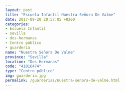 ```yaml
---
layout: post
title: "Escuela Infantil Nuestra Señora De Valme"
date: 2017-09-20 20:57:05 +0200
categories:
- Escuela Infantil
- sevilla
- dos-hermanas
- Centro público
- guarderia
name: "Nuestra Señora De Valme"
province: "Sevilla"
location: "Dos Hermanas"
code: "41016474"
type: "Centro público"
img: guarderia.jpg
permalink: /guarderias/nuestra-senora-de-valme.html
---
```

